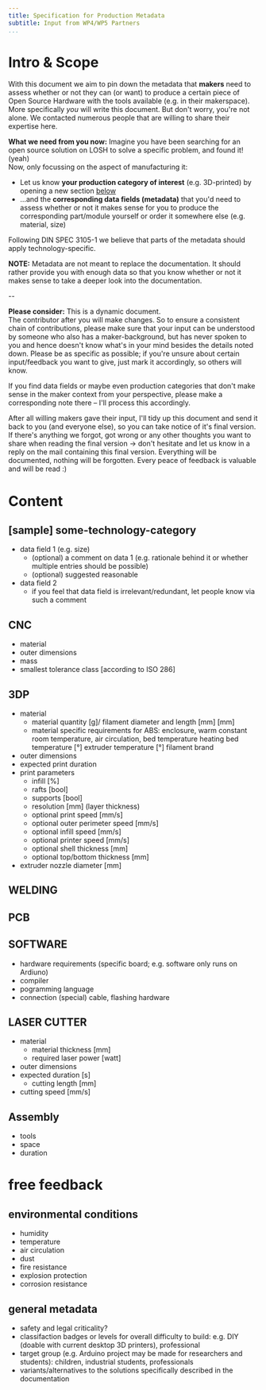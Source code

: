 ```yaml
---
title: Specification for Production Metadata
subtitle: Input from WP4/WP5 Partners
...
```


# Intro & Scope

With this document we aim to pin down the metadata that **makers** need to assess whether or not they can (or want) to produce a certain piece of Open Source Hardware with the tools available (e.g. in their makerspace).\
More specifically _you_ will write this document.
But don't worry, you're not alone.
We contacted numerous people that are willing to share their expertise here. 

**What we need from you now:** Imagine you have been searching for an open source solution on LOSH to solve a specific problem, and found it! (yeah)\
Now, only focussing on the aspect of manufacturing it:

- Let us know **your production category of interest** (e.g. 3D-printed) by opening a new section [below](#content)
- …and the **corresponding data fields (metadata)** that you'd need to assess whether or not it makes sense for you to produce the corresponding part/module yourself or order it somewhere else (e.g. material, size)

Following DIN SPEC 3105-1 we believe that parts of the metadata should apply technology-specific.

**NOTE:** Metadata are not meant to replace the documentation. It should rather provide you with enough data so that you know whether or not it makes sense to take a deeper look into the documentation.

--

**Please consider:** This is a dynamic document.\
The contributor after you will make changes.
So to ensure a consistent chain of contributions, please make sure that your input can be understood by someone who also has a maker-background, but has never spoken to you and hence doesn't know what's in your mind besides the details noted down.
Please be as specific as possible; if you're unsure about certain input/feedback you want to give, just mark it accordingly, so others will know.

If you find data fields or maybe even production categories that don't make sense in the maker context from your perspective, please make a corresponding note there – I'll process this accordingly.

After all willing makers gave their input, I'll tidy up this document and send it back to you (and everyone else), so you can take notice of it's final version.
If there's anything we forgot, got wrong or any other thoughts you want to share when reading the final version → don't hesitate and let us know in a reply on the mail containing this final version.
Everything will be documented, nothing will be forgotten.
Every peace of feedback is valuable and will be read :)

# Content

## [sample] some-technology-category

- data field 1 (e.g. size)
  - (optional) a comment on data 1 (e.g. rationale behind it or whether multiple entries should be possible)
  - (optional) suggested reasonable
- data field 2
  - if you feel that data field is irrelevant/redundant, let people know via such a comment


## CNC

- material
- outer dimensions
- mass
- smallest tolerance class [according to ISO 286]

## 3DP

- material
  - material quantity [g]/  filament diameter and length [mm] [mm]
  - material specific requirements
    for ABS: enclosure, warm constant room temperature, air circulation, bed temperature
    heating bed temperature [°]
    extruder temperature [°]
    filament brand
- outer dimensions
- expected print duration
- print parameters
  - infill [%]
  - rafts [bool]
  - supports [bool]
  - resolution [mm] (layer thickness)
  - optional print speed [mm/s]
  - optional outer perimeter speed [mm/s]
  - optional infill speed [mm/s]
  - optional printer speed [mm/s]
  - optional shell thickness [mm]
  - optional top/bottom thickness [mm]
- extruder nozzle diameter [mm]

## WELDING

## PCB

## SOFTWARE

- hardware requirements (specific board; e.g. software only runs on Ardiuno)
- compiler
- pogramming language
- connection (special) cable, flashing hardware

## LASER CUTTER

- material
  - material thickness [mm]
  - required laser power [watt]
- outer dimensions 
- expected duration [s]
  - cutting length [mm]
- cutting speed [mm/s]

## Assembly

- tools
- space
- duration

# free feedback

## environmental conditions

- humidity
- temperature
- air circulation
- dust
- fire resistance
- explosion protection
- corrosion resistance


## general metadata

- safety and legal criticality?
- classifaction badges or levels for overall difficulty to build: e.g. DIY (doable with current desktop 3D printers), professional
- target group (e.g. Arduino project may be made for researchers and students): children, industrial students, professionals
- variants/alternatives to the solutions specifically described in the documentation
